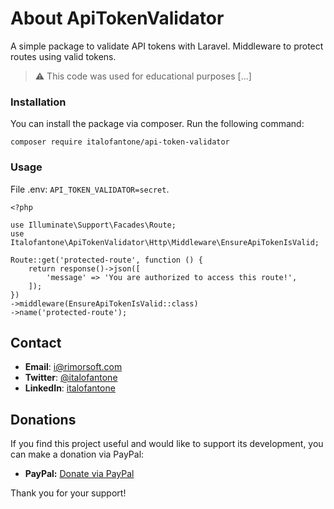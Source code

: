 # About ApiTokenValidator

A simple package to validate API tokens with Laravel. Middleware to protect routes using valid tokens.

> ⚠️ This code was used for educational purposes [...]

### Installation

You can install the package via composer. Run the following command:

```
composer require italofantone/api-token-validator
```

### Usage

File .env: `API_TOKEN_VALIDATOR=secret`.

```
<?php

use Illuminate\Support\Facades\Route;
use Italofantone\ApiTokenValidator\Http\Middleware\EnsureApiTokenIsValid;

Route::get('protected-route', function () {
    return response()->json([
        'message' => 'You are authorized to access this route!',
    ]);
})
->middleware(EnsureApiTokenIsValid::class)
->name('protected-route');
```

## Contact

- **Email**: [i@rimorsoft.com](mailto:i@rimorsoft.com)
- **Twitter**: [@italofantone](https://twitter.com/italofantone)
- **LinkedIn**: [italofantone](https://linkedin.com/in/italofantone)

## Donations

If you find this project useful and would like to support its development, you can make a donation via PayPal:

- **PayPal:** [Donate via PayPal](https://paypal.me/italofantone)

Thank you for your support!